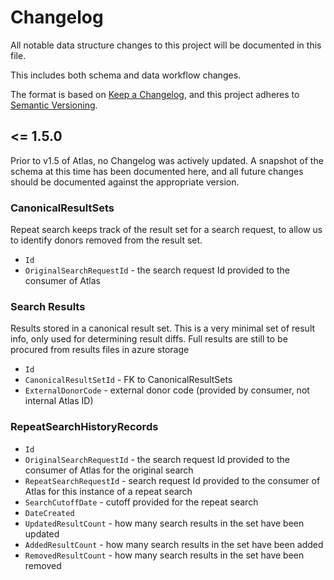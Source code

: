 ﻿# Changelog

All notable data structure changes to this project will be documented in this file.

This includes both schema and data workflow changes.

The format is based on [Keep a Changelog](https://keepachangelog.com/en/1.0.0/),
and this project adheres to [Semantic Versioning](https://semver.org/spec/v2.0.0.html).

## <= 1.5.0

Prior to v1.5 of Atlas, no Changelog was actively updated. A snapshot of the schema at this time has been documented here, and all future changes should be documented against the appropriate version.

### CanonicalResultSets

Repeat search keeps track of the result set for a search request, to allow us to identify donors removed from the result set. 

* `Id`
* `OriginalSearchRequestId` - the search request Id provided to the consumer of Atlas

### Search Results

Results stored in a canonical result set. This is a very minimal set of result info, only used for determining result diffs. Full results are still to be procured from results files in azure storage

* `Id`
* `CanonicalResultSetId` - FK to CanonicalResultSets
* `ExternalDonorCode` - external donor code (provided by consumer, not internal Atlas ID)

### RepeatSearchHistoryRecords

* `Id`
* `OriginalSearchRequestId` - the search request Id provided to the consumer of Atlas for the original search
* `RepeatSearchRequestId` - search request Id provided to the consumer of Atlas for this instance of a repeat search
* `SearchCutoffDate` - cutoff provided for the repeat search
* `DateCreated`
* `UpdatedResultCount` - how many search results in the set have been updated 
* `AddedResultCount` - how many search results in the set have been added
* `RemovedResultCount` - how many search results in the set have been removed
